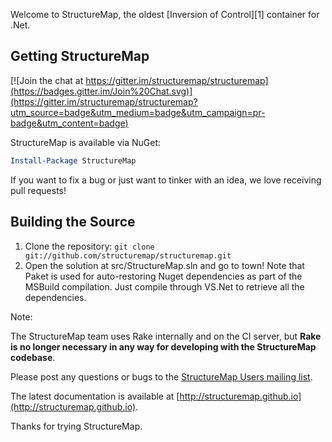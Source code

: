 Welcome to StructureMap, the oldest [Inversion of Control][1] container for .Net. 

Getting StructureMap
--------------------

[![Join the chat at https://gitter.im/structuremap/structuremap](https://badges.gitter.im/Join%20Chat.svg)](https://gitter.im/structuremap/structuremap?utm_source=badge&utm_medium=badge&utm_campaign=pr-badge&utm_content=badge)

StructureMap is available via NuGet:

```PowerShell
Install-Package StructureMap
```


If you want to fix a bug or just want to tinker with an idea,
we love receiving pull requests!

Building the Source
-------------------

1. Clone the repository: `git clone git://github.com/structuremap/structuremap.git`
1. Open the solution at src/StructureMap.sln and go to town! Note that Paket is used for auto-restoring Nuget dependencies as part of the MSBuild compilation. Just compile through VS.Net to retrieve all the dependencies.

Note:

The StructureMap team uses Rake internally and on the CI server, but **Rake is no longer necessary in any way for developing with the StructureMap codebase**.

Please post any questions or bugs to the
[StructureMap Users mailing list](https://groups.google.com/forum/#!forum/structuremap-users).

The latest documentation is available at [http://structuremap.github.io](http://structuremap.github.io).

Thanks for trying StructureMap.
